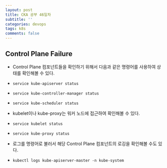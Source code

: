 ```yaml
---
layout: post
title: CKA 공부 46일차
subtitle: ''
categories: devops
tags: k8s
comments: false
---
```


## Control Plane Failure

- Control Plane 컴포넌트들을 확인하기 위해서 다음과 같은 명령어를 사용하여 상태를 확인해볼 수 있다.

- `service kube-apiserver status`

- `service kube-controller-manager status`

- `service kube-scheduler status`

- kubelet이나 kube-proxy는 워커 노드에 접근하여 확인해볼 수 있다.

- `service kubelet status`

- `service kube-proxy status`

- 로그를 명령어로 불러서 해당 Control Plane 컴포넌트의 로깅을 확인해볼 수도 있다.

- `kubectl logs kube-apiserver-master -n kube-system`

